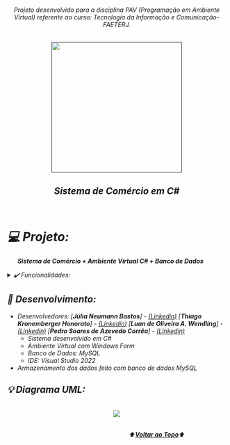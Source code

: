 <div align="center">
<i><h6>Projeto desenvolvido para a disciplina PAV (Programação em Ambiente Virtual) referente ao curso: Tecnologia da Informação e Comunicação-FAETERJ.
</div>
<a name="back-to-top">

<p align="center">
  <a href="">
    <img width="300px" src="" alt="">
   </a>
</p>

 <p>
    <h2 align="center">
 Sistema de Comércio em C#
  </h2>
  </p> 
  </br>
  
  # 💻 Projeto:
&nbsp;&nbsp;&nbsp;&nbsp;&nbsp;&nbsp;**Sistema de Comércio + Ambiente Virtual C# + Banco de Dados**

<details>
  <summary>✔️ Funcionalidades:</summary>
      <p align="justify">
      - Venda<br>
      - Compra<br>
      - Produtos e Estoque<br>
      - Contas a Pagar<br>
      - Contas a Receber<br>
      - Financeiro e Controle de Caixa<br>
  </details>
  
  ## 🌱 Desenvolvimento:
- Desenvolvedores: [**Júlia Neumann Bastos**] - [(*Linkedin*)](https://www.linkedin.com/in/júlia-neumann/)
                   [**Thiago Kronemberger Honorato**] - [(*Linkedin*)](https://github.com/Kronemberg)
                   [**Luan de Oliveira A. Wendling**] - [(*Linkedin*)](https://github.com/luanwend)
                   [**Pedro Soares de Azevedo Corrêa**] - [(*Linkedin*)](https://github.com/Pedrox774)
  <br>
  - Sistema desenvolvido em C# 
  - Ambiente Virtual com Windows Form
  - Banco de Dados: MySQL
  - IDE: Visual Studio 2022
 - *Armazenamento dos dados feito com banco de dados MySQL*

## 

## 💡 Diagrama UML:
  
<br>

<div align="center">
<img src="https://user-images.githubusercontent.com/91341760/188459581-78dd4045-570d-41ff-96cc-2bed8ed7e9d2.png" />
</div>
  
<br>

</p>

&emsp;&emsp;&emsp;&emsp;&emsp;&emsp;&emsp;&emsp;&emsp;&emsp;&emsp;&emsp;&emsp;&emsp;&emsp;&emsp;&emsp;&emsp;&emsp;&emsp;⬆️[**Voltar ao Topo**](#back-to-top)⬆️
